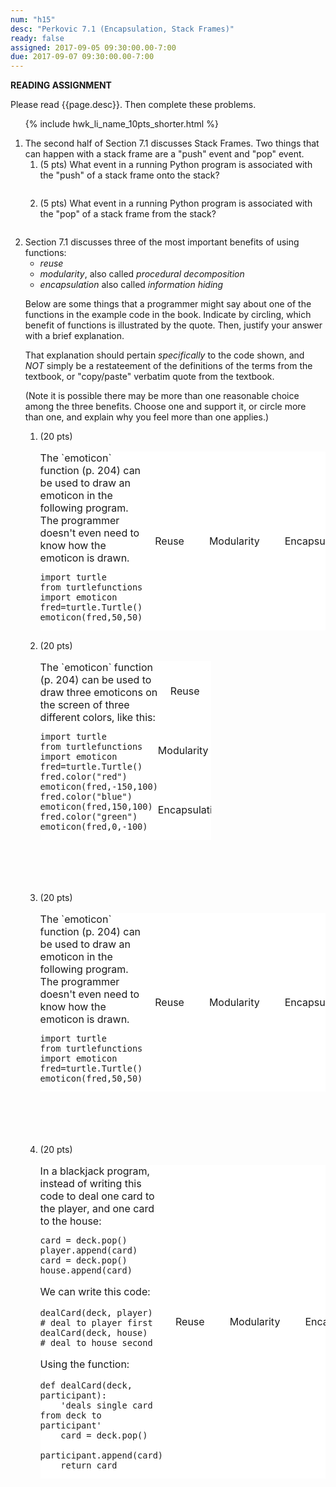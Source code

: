 ```yaml
---
num: "h15"
desc: "Perkovic 7.1 (Encapsulation, Stack Frames)"
ready: false
assigned: 2017-09-05 09:30:00.00-7:00
due: 2017-09-07 09:30:00.00-7:00
---
```


<b>READING ASSIGNMENT</b>

Please read {{page.desc}}.  Then complete these problems.


<ol>

{% include hwk_li_name_10pts_shorter.html %}

<li markdown="1" style="margin-bottom:0em;"> The second half of Section 7.1 discusses Stack Frames.   Two things that can happen with a stack frame are a "push" event and "pop" event.

<ol>
<li markdown="1" style="margin-bottom:2em;"> (5 pts) What event in a running Python program is associated with the "push" of a stack frame onto the stack?
</li>
<li markdown="1" style="margin-bottom:2em;"> (5 pts) What event in a running Python program is associated with the "pop" of a stack frame from the stack?

</li>
</ol>
</li>

<li markdown="1"> Section 7.1 discusses three of the most important benefits of using functions:

* <em>reuse</em>
* <em>modularity</em>, also called <em>procedural decomposition</em>
* <em>encapsulation</em> also called <em>information hiding</em>

Below are some things that a programmer might say about one of the functions
in the example code in the book. Indicate by circling, which benefit of
functions is illustrated by the quote.  Then, justify your answer with a brief explanation.

That explanation should pertain *specifically* to the code shown, and *NOT* simply be a restateement
of the definitions of the terms from the textbook, or "copy/paste" verbatim quote from the textbook.

(Note it is possible there may be more than one reasonable choice among the three benefits.   Choose one and support it,
or circle more than one, and explain why you feel more than one applies.)

<style>
table.fn_ben { border: none }
table.fn_ben * { border: none }
table.fn_ben * td { padding: 0px 20px 0px 20px; background-color: white; }
table.fn_ben * td:first-of-type { padding: 0px 0px 0px 0px; background-color: white; }
</style>

<ol>

<li style="margin-bottom:0em;"> (20 pts) <!-- one of the function benefit questions -->

<table class="fn_ben">
<tr>
<td markdown="1">
The `emoticon` function (p. 204) can be used to draw an emoticon in the following program.  The programmer doesn't even need to know how the emoticon is drawn.

```
import turtle
from turtlefunctions import emoticon
fred=turtle.Turtle()
emoticon(fred,50,50)
```

</td>
<td>Reuse</td>
<td>Modularity</td>
<td>Encapsulation</td>
</tr>
</table>
<div class="pagebreak">
</div>

</li> <!-- one of the function benefit questions -->

<li style="margin-bottom:6em;"> (20 pts) <!-- one of the function benefit questions -->

<table class="fn_ben" style="width:60%">
<tr>
<td markdown="1" rowspan="3">
The `emoticon` function (p. 204) can be used to draw three emoticons on the screen of three different colors, like this:

```
import turtle
from turtlefunctions import emoticon
fred=turtle.Turtle()
fred.color("red")
emoticon(fred,-150,100)
fred.color("blue")
emoticon(fred,150,100)
fred.color("green")
emoticon(fred,0,-100)

```

</td>
<td>Reuse</td>
</tr>
<tr>
<td>Modularity</td>
</tr>
<tr>
<td>Encapsulation</td>
</tr>
</table>

</li> <!-- one of the function benefit questions -->



<li style="margin-bottom:6em;"> (20 pts) <!-- one of the function benefit questions -->

<table class="fn_ben">
<tr>
<td markdown="1">
The `emoticon` function (p. 204) can be used to draw an emoticon in the following program.  The programmer doesn't even need to know how the emoticon is drawn.

```
import turtle
from turtlefunctions import emoticon
fred=turtle.Turtle()
emoticon(fred,50,50)
```

</td>
<td>Reuse</td>
<td>Modularity</td>
<td>Encapsulation</td>
</tr>
</table>

</li> <!-- one of the function benefit questions -->


<li style="margin-bottom:6em;"> (20 pts) <!-- one of the function benefit questions -->

<table class="fn_ben">
<tr>
<td markdown="1">
In a blackjack program, instead of writing this code to deal one card to the player, and one card to the house:

```
card = deck.pop()
player.append(card)
card = deck.pop()
house.append(card)
```

We can write this code:

```
dealCard(deck, player)    # deal to player first
dealCard(deck, house)     # deal to house second
```

Using the function:

```
def dealCard(deck, participant):
    'deals single card from deck to participant'
    card = deck.pop()
    participant.append(card)
    return card
```

</td>
<td>Reuse</td>
<td>Modularity</td>
<td>Encapsulation</td>
</tr>
</table>

</li> <!-- one of the function benefit questions -->


</ol>
</li>



<ol>

